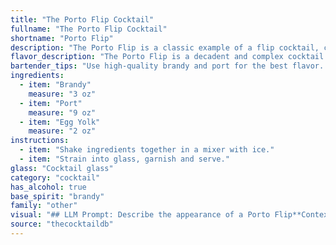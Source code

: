 ```yaml
---
title: "The Porto Flip Cocktail"
fullname: "The Porto Flip Cocktail"
shortname: "Porto Flip"
description: "The Porto Flip is a classic example of a flip cocktail, characterized by its creamy, egg yolk-based texture. Originating in the 18th century, flips were popular throughout the Victorian era and employed spirits like brandy, rum, and whiskey, often paired with fortified wines like Port. "
flavor_description: "The Porto Flip is a decadent and complex cocktail. The brandy provides a warm, spicy backbone, while the port adds richness and sweetness. The egg yolk, whisked into a silky froth, contributes a velvety texture and a subtle creaminess. The flavors meld beautifully, creating a harmonious balance of sweetness, spice, and creaminess. "
bartender_tips: "Use high-quality brandy and port for the best flavor.  Ensure the egg yolk is at room temperature for easier emulsification.  Shake vigorously with ice to chill and create a frothy texture.  Strain into a chilled coupe glass for a smooth presentation.  Don't over-shake, or the drink will become too watery.  Garnish with a twist of orange peel for an elegant touch. "
ingredients:
  - item: "Brandy"
    measure: "3 oz"
  - item: "Port"
    measure: "9 oz"
  - item: "Egg Yolk"
    measure: "2 oz"
instructions:
  - item: "Shake ingredients together in a mixer with ice."
  - item: "Strain into glass, garnish and serve."
glass: "Cocktail glass"
category: "cocktail"
has_alcohol: true
base_spirit: "brandy"
family: "other"
visual: "## LLM Prompt: Describe the appearance of a Porto Flip**Context:** The Porto Flip is a classic cocktail made with brandy, port, and egg yolk. Imagine you are looking at a freshly made Porto Flip in a chilled coupe glass. **Describe:*** **Color:** What is the overall color of the drink? Is it a deep, rich hue, or lighter and more delicate? Does it have any noticeable layers or gradients? * **Texture:** Is the drink smooth and velvety, or does it have a frothy head? Is there any visible egg white, or is it completely incorporated? * **Appearance:** Describe any interesting visual elements. Are there any bubbles or swirls? Does the light catch the drink in a special way? * **Garnish:** Imagine a simple, classic garnish for this drink. How does it contribute to the overall visual appeal? **Example:** The Porto Flip is a deep, mahogany brown, with a velvety texture and a thin, frothy head. The light catches the surface, revealing subtle swirls of amber and gold. A single maraschino cherry, perched on the rim of the coupe glass, adds a vibrant splash of crimson. "
source: "thecocktaildb"
---
```


